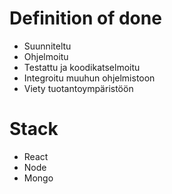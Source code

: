 # Definition of done
* Suunniteltu
* Ohjelmoitu
* Testattu ja koodikatselmoitu
* Integroitu muuhun ohjelmistoon
* Viety tuotantoympäristöön

# Stack
* React
* Node
* Mongo
